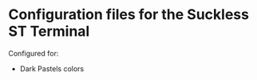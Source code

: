 <!---
   This file is part of dotfiles.
   Copyright (C) 2020-2023  Emir Turkes

   This program is free software: you can redistribute it and/or modify
   it under the terms of the GNU General Public License as published by
   the Free Software Foundation, either version 3 of the License, or
   (at your option) any later version.

   This program is distributed in the hope that it will be useful,
   but WITHOUT ANY WARRANTY; without even the implied warranty of
   MERCHANTABILITY or FITNESS FOR A PARTICULAR PURPOSE.  See the
   GNU General Public License for more details.

   You should have received a copy of the GNU General Public License
   along with this program.  If not, see <http://www.gnu.org/licenses/>.

   Emir Turkes can be contacted at emir.turkes@eturkes.com
-->

# Configuration files for the Suckless ST Terminal

Configured for:
* Dark Pastels colors
